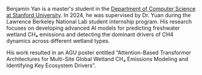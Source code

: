 Benjamin Yan is a master's student in the [Department of Computer Science at Stanford University](https://www.cs.stanford.edu/). In 2024, he was supervised by Dr. Yuan during the Lawrence Berkeley National Lab student internship program. His research focuses on developing advanced AI models for predicting freshwater wetland CH₄ emissions and detecting the dominant drivers of CH4 dynamics  across different wetland types. 

His work resulted in an AGU poster entitled “Attention-Based Transformer Architectures for Multi-Site Global Wetland CH₄ Emissions Modeling and Identifying Key Ecosystem Drivers”.